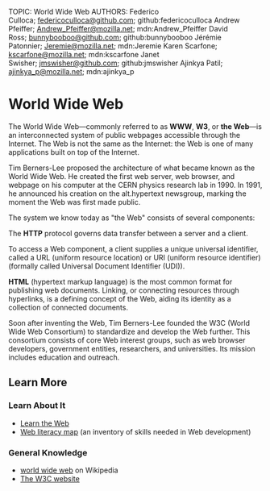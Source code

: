 TOPIC: World Wide Web
AUTHORS: Federico Culloca; federicoculloca@github.com; github:federicoculloca
         Andrew Pfeiffer; Andrew_Pfeiffer@mozilla.net; mdn:Andrew_Pfeiffer
         David Ross; bunnybooboo@github.com; github:bunnybooboo
         Jérémie Patonnier; Jeremie@mozilla.net; mdn:Jeremie
         Karen Scarfone; kscarfone@mozilla.net; mdn:kscarfone
         Janet Swisher; jmswisher@github.com; github:jmswisher
         Ajinkya Patil; ajinkya_p@mozilla.net; mdn:ajinkya_p

# World Wide Web

The World Wide Web—commonly referred to as **WWW**, **W3**, or **the Web**—is an interconnected
system of public webpages accessible through the Internet. The Web is not the same as the Internet:
the Web is one of many applications built on top of the Internet.

Tim Berners-Lee proposed the architecture of what became known as the World Wide Web. He created the
first web server, web browser, and webpage on his computer at the CERN physics research lab in 1990.
In 1991, he announced his creation on the alt.hypertext newsgroup,
marking the moment the Web was first made public.

The system we know today as "the Web" consists of several components:

The **HTTP** protocol governs data transfer between a server and a client.

To access a Web component, a client supplies a unique universal identifier, called a URL
(uniform resource location) or URI (uniform resource identifier)
(formally called Universal Document Identifier (UDI)).

**HTML** (hypertext markup language) is the most common format for publishing web documents.
Linking, or connecting resources through hyperlinks, is a defining concept of the Web, aiding its
identity as a collection of connected documents.

Soon after inventing the Web, Tim Berners-Lee founded the W3C (World Wide Web Consortium) to
standardize and develop the Web further. This consortium consists of core Web interest groups,
such as web browser developers, government entities, researchers, and universities.
Its mission includes education and outreach.

## Learn More

### Learn About It

- [Learn the Web](https://developer.mozilla.org/en-US/Learn)
- [Web literacy map](https://learning.mozilla.org/web-literacy)
(an inventory of skills needed in Web development)

### General Knowledge

- [world wide web](https://en.wikipedia.org/wiki/World%20Wide%20Web) on Wikipedia
- [The W3C website](http://w3.org/)

